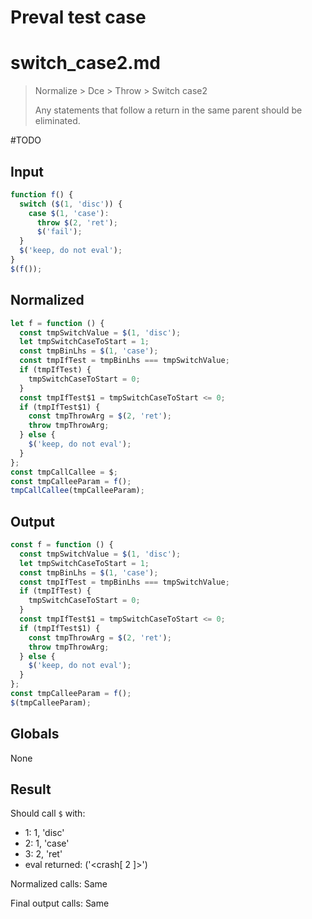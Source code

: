 # Preval test case

# switch_case2.md

> Normalize > Dce > Throw > Switch case2
>
> Any statements that follow a return in the same parent should be eliminated.

#TODO

## Input

`````js filename=intro
function f() {
  switch ($(1, 'disc')) {
    case $(1, 'case'):
      throw $(2, 'ret');
      $('fail');
  }
  $('keep, do not eval');
}
$(f());
`````

## Normalized

`````js filename=intro
let f = function () {
  const tmpSwitchValue = $(1, 'disc');
  let tmpSwitchCaseToStart = 1;
  const tmpBinLhs = $(1, 'case');
  const tmpIfTest = tmpBinLhs === tmpSwitchValue;
  if (tmpIfTest) {
    tmpSwitchCaseToStart = 0;
  }
  const tmpIfTest$1 = tmpSwitchCaseToStart <= 0;
  if (tmpIfTest$1) {
    const tmpThrowArg = $(2, 'ret');
    throw tmpThrowArg;
  } else {
    $('keep, do not eval');
  }
};
const tmpCallCallee = $;
const tmpCalleeParam = f();
tmpCallCallee(tmpCalleeParam);
`````

## Output

`````js filename=intro
const f = function () {
  const tmpSwitchValue = $(1, 'disc');
  let tmpSwitchCaseToStart = 1;
  const tmpBinLhs = $(1, 'case');
  const tmpIfTest = tmpBinLhs === tmpSwitchValue;
  if (tmpIfTest) {
    tmpSwitchCaseToStart = 0;
  }
  const tmpIfTest$1 = tmpSwitchCaseToStart <= 0;
  if (tmpIfTest$1) {
    const tmpThrowArg = $(2, 'ret');
    throw tmpThrowArg;
  } else {
    $('keep, do not eval');
  }
};
const tmpCalleeParam = f();
$(tmpCalleeParam);
`````

## Globals

None

## Result

Should call `$` with:
 - 1: 1, 'disc'
 - 2: 1, 'case'
 - 3: 2, 'ret'
 - eval returned: ('<crash[ 2 ]>')

Normalized calls: Same

Final output calls: Same
